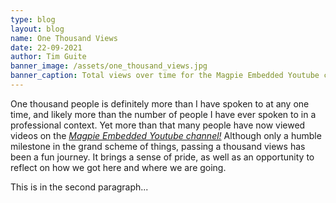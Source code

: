 ```yaml
---
type: blog
layout: blog
name: One Thousand Views
date: 22-09-2021
author: Tim Guite
banner_image: /assets/one_thousand_views.jpg
banner_caption: Total views over time for the Magpie Embedded Youtube channel
---
```


One thousand people is definitely more than I have spoken to at any one time, and likely more than the number of people I have ever spoken to in a professional context.
Yet more than that many people have now viewed videos on the <a href="https://www.youtube.com/channel/UCC3vF074imJY-CPDJ1ZIbEQ">_Magpie Embedded Youtube channel!_</a>
Although only a humble milestone in the grand scheme of things, passing a thousand views has been a fun journey.
It brings a sense of pride, as well as an opportunity to reflect on how we got here and where we are going.

This is in the second paragraph...
